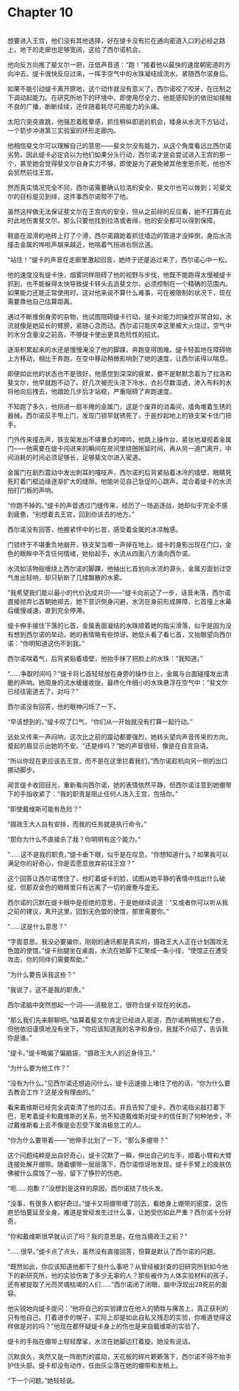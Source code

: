 # Chapter 10

<br>
想要进入王宫，他们没有其他选择，好在缇卡没有拦在通向密道入口的必经之路上，地下的走廊也足够宽阔，这给了西尔诺机会。

他向反方向推了斐文尔一把，压低声音道：“跑！”接着他以最快的速度朝密道的方向冲去。缇卡很快反应过来，一挥手空气中的水珠凝结成流水，紧随西尔诺身后。

如果不能引动缇卡离开原地，这个动作就没有意义了。西尔诺咬了咬牙，在压制之下调动起能力。在研究所地下的环境中，即使用尽全力，他能感知到的依旧如接触不良的广播，断断续续，还伴随着耗尽可用能力的头痛。

太阳穴突突直跳，他强忍着眩晕感，抓住稍纵即逝的机会，矮身从水流下方钻过，一个箭步冲进第三实验室的环形走廊内。

他相信斐文尔可以理解自己的意思——斐文尔没有能力，从这个角度看远比西尔诺劣势。因此缇卡必定会以为他们如果分头行动，西尔诺才是会尝试进入王宫的那一个，甚至她会觉得斐文尔自身实力不够，即使是为了避免被其他奎恩杀死，他也不会贸然前往王宫。

然而真实情况完全不同，西尔诺需要确认拉洛的安全，斐文尔也可以做到；可斐文尔的目标是见到绯，这件事西尔诺帮不了他。

虽然这样做无法保证斐文尔在王宫内的安全，但从之前绯的反应看，她不打算在此时此地伤害斐文尔。那么只要他找到拉洛或者绯，他的安全都可以得到保障。

鞋底在湿滑的地砖上打了个滑，西尔诺踉跄着抓住墙边的管道才没摔倒，身后水流撞击金属的哗啦声越来越近，他喘着气拐进右侧岔道。

“站住！”缇卡的声音在走廊里激起回音，她终于还是追过来了，西尔诺心中一松。

他的速度没有缇卡快，烟雾同样阻碍了他的视野与步伐，他既不能跑得太慢被缇卡抓到，也不能躲得太快导致缇卡转头去追斐文尔，必须控制在一个精确的范围内。如果能力还能正常使用时，这对他来说不算什么难事，可在被限制的状况下，现在需要靠他自己估算距离。

通过不断推倒身旁的杂物，他试图阻碍缇卡行动。缇卡对能力的操控非常自如，水流就像是她延长的臂膀，紧随心念而动。西尔诺只能庆幸这里被大火烧过，空气中的水分含量没之前高，不够缇卡使出更具危险性的招式。

逐渐积累起来的水还是慢慢淹没了他的脚踝，奔跑变得困难。缇卡轻盈地在障碍物上方移动，相比于奔跑，在空中移动稍微影响到了她的速度，让西尔诺得以喘息。

即便如此他的状态也不是很好，他感觉到深深的疲累，要不是默默念着为了拉洛和斐文尔，他早就跑不动了。好几次被兜头浇下冷水，衣衫尽数湿透，渗入布料的水将他向后拽去，他踉跄几步后才站稳，严重阻碍了奔跑速度。

不知跑了多久，他拐进一扇半掩的金属门，这是个废弃的消毒间，墙角堆着生锈的器械。西尔诺反手甩上门，发现门锁早就锈死了，于是抄起地上的铁支架卡住门把手。

门外传来撞击声，铁支架发出不堪重负的呻吟，他跳上操作台，紧张地凝视着金属门——他需要在缇卡闯进来的瞬间在房间里绕圈拖延时间，再从另一道门离开，中间消耗的时间必须足够长，足够斐文尔进入密道。

金属门在剧烈震动中发出刺耳的嘎吱声，西尔诺的后背紧贴着冰冷的墙壁，眼睛死死盯着门框边缘逐渐扩大的缝隙。他能听见自己急促的心跳声，混合着缇卡的水流拍打门板的声响。

“你跑不掉的。”缇卡的声音透过门缝传来，经历了一场追逐战，她却似乎完全不感到疲惫，“别想着去王宫，回到你该去的地方。”

西尔诺没有回答，他握紧怀中的匕首，感受着金属的冰凉触感。

门锁终于不堪重负地崩开，铁支架当啷一声掉在地上。缇卡的身影出现在门口，金色的眼眸中不含任何情绪，她抬起手，水流从四面八方涌向西尔诺。

水流如活物般缠绕上西尔诺的脚踝，他抽出匕首划向水流的源头，金属刃面划过空气发出轻响，却只斩断了几缕飘散的水雾。

“我希望我们能以最小的代价达成共识——”缇卡向前迈了一步，话音未落，西尔诺直接抛弃匕首朝她掷去。她下意识侧身闪避，水流在身前形成屏障，匕首撞上水幕后缓慢减速，直到完全停滞。

缇卡伸手接住下落的匕首，金属表面凝结的水珠顺着她的指尖滑落，似乎是因为没有想到西尔诺的举动，她的表情略有些惊讶。她低头看了看匕首，又抬眼望向西尔诺：“你明知道这伤不到我。”

西尔诺喘着气，后背紧贴着墙壁，他抬手抹了把脸上的水珠：“我知道。”

“……争取时间吗？”缇卡将匕首轻轻放在身旁的操作台上，金属与台面碰撞发出清脆的声响。她周身的流水缓缓收拢，最终化作细小的水珠悬浮在空气中：“斐文尔已经往密道去了，对吗？”

西尔诺没有回答，他的眼神闪烁了一下。

“早该想到的。”缇卡叹了口气，“你们从一开始就没有打算一起行动。”

远处又传来一声闷响，这次比之前的震动都要强烈，她转头望向声音传来的方向，蹙起的眉显示出她的不安。“还是绯吗？”她的声音很轻，像是在自言自语。

“所以你现在更应该去王宫，而不是在这里拦着我们。”西尔诺趁机向另一侧的出口挪动脚步。

闻言缇卡收回目光，重新看向西尔诺，她的表情依然平静，但西尔诺注意到她绷带下的手指收紧了：“我的职责是阻止任何人进入王宫，包括你。”

“即使戴维斯可能有危险？”

“摄政王大人自有安排，而我的任务就是执行命令。”

“那你为什么不直接杀了我？你明明有这个能力。”

“……这不是我的职责。”缇卡垂下眼，似乎是在叹息，“你想知道什么？如果我可以满足你的好奇心，你是否愿意放弃前往王宫？”

这个回答让西尔诺愣住了，他盯着缇卡的脸，试图从她平静的表情中找出什么破绽，但那双金色的眼睛里只有远离了一切的疲惫与虚无。

西尔诺的沉默在缇卡眼中是拒绝的意思，于是她继续说道：“又或者你可以听从我之前的建议，离开这里，回到无色盟的使馆，那里需要你。”

“……这是什么意思？”

“字面意思。我没必要骗你，刚刚的通讯都是真实的，摄政王大人正在计划围攻无色盟的使馆。”缇卡抬腿坐在桌面，水流在她脚下汇聚成一条小径，“使馆正在遭受攻击，你的同伴们需要帮助。”

“为什么要告诉我这些？”

“我说了，这不是我的职责。”

西尔诺脑中突然想起一个词——消极怠工，很符合缇卡现在的状态。

“那么我们先来聊聊吧。”估算着斐文尔肯定已经进入密道，西尔诺稍稍放松了些，但他依旧谨慎地没有坐下，“你应该知道我的名字和身份，我就不介绍了，告诉我你是谁。”

“缇卡。”缇卡略偏了偏脑袋，“摄政王大人的近身侍卫。”

“为什么要为他工作？”

“没有为什么。”见西尔诺还想追问什么，缇卡迅速接上堵住了他的话，“你为什么要去教会工作？这是没有理由的。”

看来戴维斯已经完全调查清了他的过去，并且告知了缇卡。西尔诺指尖敲打着下巴，思考着缇卡和戴维斯的关系，他不知道戴维斯对缇卡的信任到了何种地步，不过戴维斯看上去不像是会忍受下属消极怠工的人。

“你为什么要带着——”他伸手比划了一下，“那么多绷带？”

这个问题纯粹是出自好奇心，缇卡沉默了一瞬，伸出自己的左手，顺着小臂和大臂连接处解开绷带。随着绷带一层层落下，西尔诺惊讶地发现，缇卡手臂上的皮肤仿佛被什么腐蚀了一般，留下了狰狞的伤疤。

“呃……抱歉？”没想到是这样的原因，西尔诺挠了挠头发。

“没事，有很多人都好奇过。”缇卡又将绷带缠了回去，看她身上绷带的密度，这伤疤恐怕蔓延至全身。难道是曾经发生过什么事，让她受伤如此严重？西尔诺十分好奇。

“你和戴维斯很早就认识了吗？我的意思是，在他当摄政王之前？”

“……很早。”缇卡点了点头，虽然没有直接回答，但算是默认了西尔诺的问题。

“既然如此，你应该知道他都干了些什么事吧？从曾经被封查的旧研究所到如今地下的新研究所，他的实验伤害了多少无辜的人？那些被作为人体实验材料的孩子，还有被提取了光而灵魂枯竭的人们……”西尔诺闭了闭眼，脑中浮现出28死前的面容。

他尖锐地向缇卡提问：“他将自己的实验建立在他人的牺牲与痛苦上，真正获利的只有他自己。打着进步的幌子，实际上却是如此自私又残忍的实验，你难道觉得这样做是对的吗？”他现在都怀疑缇卡身上的伤也是来自戴维斯的实验了。

缇卡的手指在绷带上轻轻摩挲，水流在她脚边打着旋，她没有说话。

沉默良久，突然又是一阵剧烈的震动，天花板的碎片簌簌落下，西尔诺不得不抬手护住头部。缇卡却没有动作，任由灰尘落在她的绷带和发梢上。

“下一个问题。”她轻轻说。
